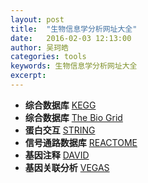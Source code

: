 ```yaml
---
layout: post
title:  "生物信息学分析网址大全"
date:   2016-02-03 12:13:00
author: 吴珂皓
categories: tools
keywords: 生物信息学分析网址大全
excerpt: 
---
```


- **综合数据库** [KEGG](http://www.genome.jp/kegg/)
- **综合数据库** [The Bio Grid](http://thebiogrid.org/)
- **蛋白交互** [STRING](http://string-db.org/)
- **信号通路数据库** [REACTOME](http://www.reactome.org/)
- **基因注释** [DAVID](https://david.ncifcrf.gov/)
- **基因关联分析** [VEGAS](http://gump.qimr.edu.au/VEGAS/)
